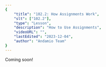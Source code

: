 ```yaml
---
{
    "title": "102.2: How Assignments Work",
    "slt": ["102.2"],
    "type": "Lesson",
    "description": "How to Use Assignments",
    "videoURL": "",
    "lastEdited": "2023-12-04",
    "author": "Andamio Team"
}
---
```


Coming soon!